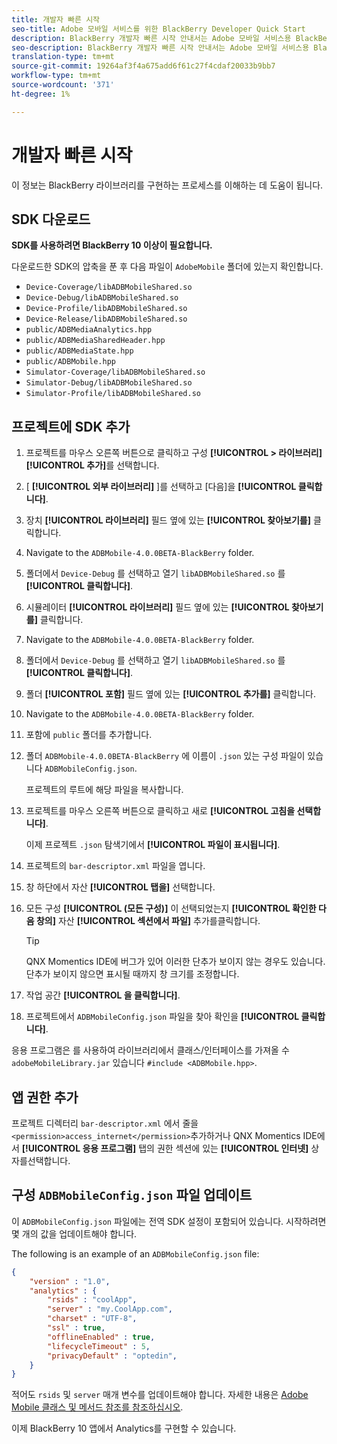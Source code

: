 ```yaml
---
title: 개발자 빠른 시작
seo-title: Adobe 모바일 서비스를 위한 BlackBerry Developer Quick Start
description: BlackBerry 개발자 빠른 시작 안내서는 Adobe 모바일 서비스용 BlackBerry 라이브러리를 구현하는 프로세스를 파악하는 데 도움이 됩니다.
seo-description: BlackBerry 개발자 빠른 시작 안내서는 Adobe 모바일 서비스용 BlackBerry 라이브러리를 구현하는 프로세스를 파악하는 데 도움이 됩니다.
translation-type: tm+mt
source-git-commit: 19264af3f4a675add6f61c27f4cdaf20033b9bb7
workflow-type: tm+mt
source-wordcount: '371'
ht-degree: 1%

---
```



# 개발자 빠른 시작

이 정보는 BlackBerry 라이브러리를 구현하는 프로세스를 이해하는 데 도움이 됩니다.

## SDK 다운로드

**SDK를 사용하려면 BlackBerry 10 이상이 필요합니다.**

다운로드한 SDK의 압축을 푼 후 다음 파일이 `AdobeMobile` 폴더에 있는지 확인합니다.

* `Device-Coverage/libADBMobileShared.so`
* `Device-Debug/libADBMobileShared.so`
* `Device-Profile/libADBMobileShared.so`
* `Device-Release/libADBMobileShared.so`
* `public/ADBMediaAnalytics.hpp`
* `public/ADBMediaSharedHeader.hpp`
* `public/ADBMediaState.hpp`
* `public/ADBMobile.hpp`
* `Simulator-Coverage/libADBMobileShared.so`
* `Simulator-Debug/libADBMobileShared.so`
* `Simulator-Profile/libADBMobileShared.so`

## 프로젝트에 SDK 추가

1. 프로젝트를 마우스 오른쪽 버튼으로 클릭하고 구성 **[!UICONTROL > 라이브러리]** **[!UICONTROL 추가]**&#x200B;를 선택합니다.
1. [ **[!UICONTROL 외부 라이브러리]** ]를 선택하고 [다음]을 **[!UICONTROL 클릭합니다]**.
1. 장치 **[!UICONTROL 라이브러리]** 필드 옆에 있는 **[!UICONTROL 찾아보기를]** 클릭합니다.
1. Navigate to the `ADBMobile-4.0.0BETA-BlackBerry` folder.
1. 폴더에서 `Device-Debug` 를 선택하고 열기 `libADBMobileShared.so` 를 **[!UICONTROL 클릭합니다]**.
1. 시뮬레이터 **[!UICONTROL 라이브러리]** 필드 옆에 있는 **[!UICONTROL 찾아보기를]** 클릭합니다.
1. Navigate to the `ADBMobile-4.0.0BETA-BlackBerry` folder.
1. 폴더에서 `Device-Debug` 를 선택하고 열기 `libADBMobileShared.so` 를 **[!UICONTROL 클릭합니다]**.
1. 폴더 **[!UICONTROL 포함]** 필드 옆에 있는 **[!UICONTROL 추가를]** 클릭합니다.
1. Navigate to the `ADBMobile-4.0.0BETA-BlackBerry` folder.
1. 포함에 `public` 폴더를 추가합니다.
1. 폴더 `ADBMobile-4.0.0BETA-BlackBerry` 에 이름이 `.json` 있는 구성 파일이 있습니다 `ADBMobileConfig.json`.

   프로젝트의 루트에 해당 파일을 복사합니다.
1. 프로젝트를 마우스 오른쪽 버튼으로 클릭하고 새로 **[!UICONTROL 고침을 선택합니다]**.

   이제 프로젝트 `.json` 탐색기에서 **[!UICONTROL 파일이 표시됩니다]**.
1. 프로젝트의 `bar-descriptor.xml` 파일을 엽니다.
1. 창 하단에서 자산 **[!UICONTROL 탭을]** 선택합니다.
1. 모든 구성 **[!UICONTROL (모든 구성)]** 이 선택되었는지 **[!UICONTROL 확인한 다음 창의]** 자산 **[!UICONTROL 섹션에서 파일]** 추가를클릭합니다.
   >[!TIP]
   >
   >QNX Momentics IDE에 버그가 있어 이러한 단추가 보이지 않는 경우도 있습니다. 단추가 보이지 않으면 표시될 때까지 창 크기를 조정합니다.

1. 작업 공간 **[!UICONTROL 을 클릭합니다]**.
1. 프로젝트에서 `ADBMobileConfig.json` 파일을 찾아 확인을 **[!UICONTROL 클릭합니다]**.

응용 프로그램은 를 사용하여 라이브러리에서 클래스/인터페이스를 가져올 수 `adobeMobileLibrary.jar` 있습니다 `#include <ADBMobile.hpp>`.

## 앱 권한 추가

프로젝트 디렉터리 `bar-descriptor.xml` 에서 줄을 `<permission>access_internet</permission>`추가하거나 QNX Momentics IDE에서 **[!UICONTROL 응용 프로그램]** 탭의 권한 섹션에 있는 **[!UICONTROL 인터넷]** 상자를선택합니다.

## 구성 `ADBMobileConfig.json` 파일 업데이트

이 `ADBMobileConfig.json` 파일에는 전역 SDK 설정이 포함되어 있습니다. 시작하려면 몇 개의 값을 업데이트해야 합니다.

The following is an example of an `ADBMobileConfig.json` file:

```json
{
    "version" : "1.0",
    "analytics" : {
        "rsids" : "coolApp",
        "server" : "my.CoolApp.com",
        "charset" : "UTF-8",
        "ssl" : true,
        "offlineEnabled" : true,
        "lifecycleTimeout" : 5,
        "privacyDefault" : "optedin",
    }
}
```

적어도 `rsids` 및 `server` 매개 변수를 업데이트해야 합니다. 자세한 내용은 [Adobe Mobile 클래스 및 메서드 참조를 참조하십시오](/help/blackberry/methods.md).

이제 BlackBerry 10 앱에서 Analytics를 구현할 수 있습니다.
